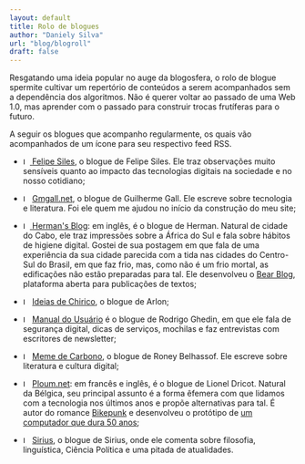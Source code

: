 ```yaml
---
layout: default
title: Rolo de blogues
author: "Daniely Silva"
url: "blog/blogroll"
draft: false
---
```


Resgatando uma ideia popular no auge da blogosfera, o rolo de blogue spermite cultivar um repertório de conteúdos a serem acompanhados sem a dependência dos algoritmos. Não é querer voltar ao passado de uma Web 1.0, mas aprender com o passado para construir trocas frutíferas para o futuro.

A seguir os blogues que acompanho regularmente, os quais vão acompanhados de um ícone para seu respectivo feed RSS.

* <a href="https://blog.ayom.media/felipe-siles/feed/"><img  alt="Logotipo do RSS." src="/img/rss.svg"  height="12"  width="12" style="display: inline"> </a>[Felipe Siles](https://blog.ayom.media/felipe-siles/), o blogue de Felipe Siles. Ele traz observações muito sensíveis quanto ao impacto das tecnologias digitais na sociedade e no nosso cotidiano;

* <a href="https://www.gmgall.net/blog/index.xml"><img alt="Logotipo do RSS." src="/img/rss.svg" height="12"  width="12" style="display: inline"></a> [Gmgall.net](http://gmgall.net/), o blogue de Guilherme Gall. Ele escreve sobre tecnologia e literatura. Foi ele quem me ajudou no início da construção do meu site;

* <a href="https://herman.bearblog.dev/feed/"><img alt="Logotipo do RSS." src="/img/rss.svg" height="12"  width="12" style="display: inline"> [Herman's Blog](https://herman.bearblog.dev): em inglês, é o blogue de Herman. Natural de cidade do Cabo, ele traz impressões sobre a África do Sul e fala sobre hábitos de higiene digital. Gostei de sua postagem em que fala de uma experiência da sua cidade parecida com a tida nas cidades do Centro-Sul do Brasil, em que faz frio, mas, como não é um frio mortal, as edificações não estão preparadas para tal. Ele desenvolveu o [Bear Blog](https://bearblog.dev/), plataforma aberta para publicações de textos;

* <a href="http://blog.ayom.media/ideiasdechirico/feed"><img alt="Logotipo do RSS." src="/img/rss.svg" height="12"  width="12" style="display: inline"></a> [Ideias de Chirico](http://blog.ayom.media/ideiasdechirico), o blogue de Arlon;

* <a href="https://www.manualdousuario.net/feed/"><img alt="Logotipo do RSS." src="/img/rss.svg" height="12"  width="12" style="display: inline"></a> [Manual do Usuário](https://www.manualdousuario.net/) é o blogue de Rodrigo Ghedin, em que ele fala de segurança digital, dicas de serviços, mochilas e faz entrevistas com escritores de newsletter;
  
* <a href="https://www.memedecarbono.com.br/feed/"><img alt="Logotipo do RSS." src="/img/rss.svg" height="12"  width="12" style="display: inline"></a> [Meme de Carbono](https://www.memedecarbono.com.br), o blogue de Roney Belhassof. Ele escreve sobre literatura e cultura digital;
  
* <a href="https://ploum.net/feed"><img alt="Logotipo do RSS." src="/img/rss.svg" height="12"  width="12" style="display: inline"></a> [Ploum.net](https://ploum.net/): em francês e inglês, é o blogue de Lionel Dricot. Natural da Bélgica, seu principal assunto é a forma êfemera com que lidamos com a tecnologia nos últimos anos e propõe alternativas para tal. É autor do romance [Bikepunk](https://bikepunk.fr/) e desenvolveu o protótipo de [um computador que dura 50 anos](https://ploum.net/the-computer-built-to-last-50-years/index.html);

* <a href="https://infosec.press/sirius/feed/"><img alt="Logotipo do RSS." src="/img/rss.svg" height="12"  width="12" style="display: inline"></a> [Sirius](https://infosec.press/sirius), o blogue de Sirius, onde ele comenta sobre filosofia, linguística, Ciência Política e uma pitada de atualidades.


<div hidden>

<h3> Rolo de podcasts </h3>

Um tempo atrás fiz uma limpeza. Acontece que eu acompanhava tantos podcasta que não tinha tempo hábil. Quando chega ao ponto de escutarmos um conteúdo acelerado, é melhor não consumi-lo e selecionar melhor.

* Babel podcast: 

* O Assunto:

* E eu com isso?

* Tecnocast

</div>
